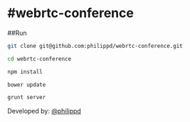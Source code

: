 #webrtc-conference
==================

##Run

```bash 
git clone git@github.com:philippd/webrtc-conference.git
```

```bash
cd webrtc-conference
```

```bash 
npm install
```

```bash 
bower update
```

```bash 
grunt server
```

Developed by:
    [@philippd](https://github.com/philippd)
